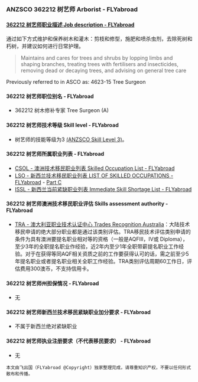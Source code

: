 ### ANZSCO 362212 树艺师 Arborist - FLYabroad ###

#### [362212 树艺师职业描述 Job description - FLYabroad](http://www.flyabroadvisa.com/anzsco/3622.html#362212)

通过如下方式维护和保养树木和灌木：剪枝和修型，施肥和喷杀虫剂，去除死树和朽树，并建议如何进行日常护理。

> Maintains and cares for trees and shrubs by lopping limbs and shaping branches, treating trees with fertilisers and insecticides, removing dead or decaying trees, and advising on general tree care

Previously referred to in ASCO as:
4623-15 Tree Surgeon

#### 362212 树艺师职位别名 - FLYabroad
 
- 362212	 树木修补专家 Tree Surgeon (A)

#### 362212 树艺师技术等级 Skill level - FLYabroad

- 树艺师的技能等级为3 [(ANZSCO Skill Level 3)](http://www.flyabroadvisa.com/anzsco/)。

#### 362212 树艺师所属职业列表 - FLYabroad

- [CSOL - 澳洲技术移民职业列表 Skilled Occupation List - FLYabroad](http://www.flyabroadvisa.com/sol/)
- [LSO - 新西兰技术移民职业列表 LIST OF SKILLED OCCUPATIONS - FLYabroad](http://nz.flyabroadvisa.com/lso/) - [Part C](partc)
- [ISSL - 新西兰当前紧缺职业列表 Immediate Skill Shortage List - FLYabroad](http://nz.flyabroadvisa.com/work-residence/issl.html)

#### 362212 树艺师澳洲技术移民职业评估 Skills assessment authority - FLYabroad

- [TRA - 澳大利亚职业技术认证中心 Trades Recognition Australia](http://www.flyabroadvisa.com/ass/tra.html)：大陆技术移民申请的绝大部分职业都是通过该类别评估。TRA移民技术评估类别申请的条件为具有澳洲要提名职业相对等的资格（一般是AQFIII，IV或 Diploma），至少3年的全职提名职业作经验，近2年内至少1年全职带薪提名职业工作经验。对于在获得等同AQF相关资质之前的工作要获得认可的话，需之前至少5年提名职业或者提名职业相关全职工作经验。TRA类别评估周期60工作日，评估费用300澳币，不支持信用卡。

#### 362212 树艺师州担保情况 - FLYabroad

- 无

#### 362212 树艺师新西兰技术移民紧缺职业加分要求 - FLYabroad

- 不属于新西兰绝对紧缺职业

#### 362212 树艺师执业注册要求（不代表移民要求） - FLYabroad

- 无

`本文由飞出国（FLYabroad @Copyright）独家整理完成，请尊重知识产权，不要以任何形式散布和传播。`